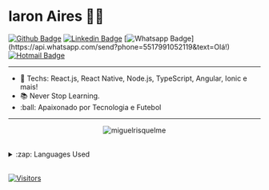 # Iaron Aires :man_technologist:

[![Github Badge](https://img.shields.io/badge/-Github-000?style=flat-square&logo=Github&logoColor=white&link=https://github.com/lucasgdb)](https://github.com/iaronrp)
[![Linkedin Badge](https://img.shields.io/badge/-LinkedIn-blue?style=flat-square&logo=Linkedin&logoColor=white&link=https://www.linkedin.com/in/iaron-aires-a568b746/)](https://www.linkedin.com/in/iaron-aires-a568b746/)
[![Whatsapp Badge](https://img.shields.io/badge/-Whatsapp-4CA143?style=flat-square&labelColor=4CA143&logo=whatsapp&logoColor=white&link=https://api.whatsapp.com/send?phone=5517991052119&text=Olá!)](https://api.whatsapp.com/send?phone=5517991052119&text=Olá!)
[![Hotmail Badge](https://img.shields.io/badge/-Hotmail-0078d4?style=flat-square&logo=Microsoft&logoColor=white&link=mailto:iaronrp@hotmail.com)](mailto:iaronrp@hotmail.com)

---

- :blue_heart: Techs: React.js, React Native, Node.js, TypeScript, Angular, Ionic e mais!
- :books: Never Stop Learning.
- :ball: Apaixonado por Tecnologia e Futebol

---

<!-- SOCIAL MEDIAS -->
<p align="center">
<img src="https://github-readme-stats.vercel.app/api?username=iaronrp&show_icons=true" alt="miguelrisquelme"/>
</p>

<br/>

<details>
  <summary>:zap: Languages Used</summary>
  <img src="https://github-readme-stats.vercel.app/api/top-langs/?username=iaronrp&layout=compact&bg_color=ffffff&text_color=333333">
</details>
<br/>


[![Visitors](https://visitor-badge.glitch.me/badge?page_id=github/iaronrp)](https://github.com/iaronrp)
